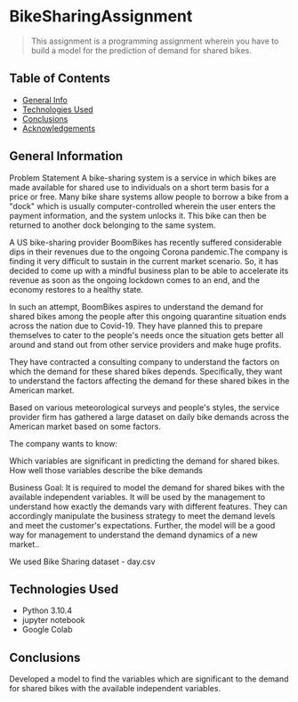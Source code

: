 # BikeSharingAssignment

> This assignment is a programming assignment wherein you have to build a model for the prediction of demand for shared bikes.

## Table of Contents
* [General Info](#general-information)
* [Technologies Used](#technologies-used)
* [Conclusions](#conclusions)
* [Acknowledgements](#acknowledgements)

<!-- You can include any other section that is pertinent to your problem -->

## General Information


Problem Statement
A bike-sharing system is a service in which bikes are made available for shared use to individuals on a short term 
basis for a price or free. Many bike share systems allow people to borrow a bike from a "dock" which is usually 
computer-controlled wherein the user enters the payment information, and the system unlocks it. This bike can then 
be returned to another dock belonging to the same system.


A US bike-sharing provider BoomBikes has recently suffered considerable dips in their revenues due to the ongoing 
Corona pandemic.The company is finding it very difficult to sustain in the current market scenario. So, it has 
decided to come up with a mindful business plan to be able to accelerate its revenue as soon as the ongoing lockdown 
comes to an end, and the economy restores to a healthy state. 


In such an attempt, BoomBikes aspires to understand the demand for shared bikes among the people after this 
ongoing quarantine situation ends across the nation due to Covid-19. They have planned this to prepare themselves 
to cater to the people's needs once the situation gets better all around and stand out from other service providers 
and make huge profits.


They have contracted a consulting company to understand the factors on which the demand for these shared bikes depends. 
Specifically, they want to understand the factors affecting the demand for these shared bikes in the American market. 

Based on various meteorological surveys and people's styles, the service provider firm has gathered a large dataset on 
daily bike demands across the American market based on some factors.

The company wants to know:

Which variables are significant in predicting the demand for shared bikes.
How well those variables describe the bike demands



Business Goal:
It is required to model the demand for shared bikes with the available independent variables. It will be used by the management to understand how exactly the demands vary with different features. They can accordingly manipulate the business strategy to meet the demand levels and meet the customer's expectations. Further, the model will be a good way for management to understand the demand dynamics of a new market.. 

We used Bike Sharing dataset - day.csv

## Technologies Used
- Python 3.10.4
- jupyter notebook
- Google Colab


## Conclusions
Developed a model to find the variables which are significant to the demand for shared bikes with the available independent variables.
